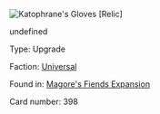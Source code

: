 
![Katophrane's Gloves [Relic]](https://warhammerunderworlds.com/wp-content/uploads/sites/6/2018/03/398_ENG.png)

undefined

Type: Upgrade

Faction: [Universal](/factions/universal.md)

Found in: [Magore's Fiends Expansion](/locations/magores-fiends-expansion.md)

Card number: 398
